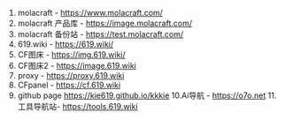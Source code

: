 1. molacraft - https://www.molacraft.com/
2. molacraft 产品库 - https://image.molacraft.com/
3. molacraft 备份站  - https://test.molacraft.com/
4. 619.wiki - https://619.wiki/
5. CF图床 - https://img.619.wiki/
6. CF图床2 - https://image.619.wiki
7. proxy - https://proxy.619.wiki
8. CFpanel - https://cf.619.wiki
9. github page https://kie619.github.io/kkkie
10.Ai导航 - https://o7o.net
11.工具导航站- https://tools.619.wiki
